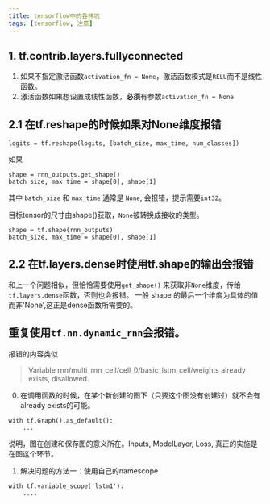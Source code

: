 ```yaml
---
title: tensorflow中的各种坑
tags: [tensorflow, 注意]
---
```


## 1. tf.contrib.layers.fullyconnected
1. 如果不指定激活函数`activation_fn = None`，激活函数模式是`RELU`而不是线性函数。
2. 激活函数如果想设置成线性函数，**必须**有参数`activation_fn = None`


## 2.1 在tf.reshape的时候如果对None维度报错
```
logits = tf.reshape(logits, [batch_size, max_time, num_classes])
```

如果
```
shape = rnn_outputs.get_shape()
batch_size, max_time = shape[0], shape[1]
```
其中 `batch_size` 和 `max_time` 通常是 `None`, 会报错，提示需要`int32`。

目标tensor的尺寸由shape()获取，`None`被转换成接收的类型。
```
shape = tf.shape(rnn_outputs)
batch_size, max_time = shape[0], shape[1]
```


## 2.2 在tf.layers.dense时使用tf.shape的输出会报错
和上一个问题相似，但恰恰需要使用`get_shape()` 来获取非`None`维度，传给`tf.layers.dense`函数，否则也会报错。
一般 shape 的最后一个维度为具体的值而非'None',这正是dense函数所需要的。


## 重复使用`tf.nn.dynamic_rnn`会报错。
报错的内容类似
> Variable rnn/multi_rnn_cell/cell_0/basic_lstm_cell/weights already exists, disallowed.

0. 在调用函数的时候，在某个新创建的图下（只要这个图没有创建过）就不会有already exists的可能。
```
with tf.Graph().as_default():
    ...
```
说明，图在创建和保存图的意义所在。Inputs, ModelLayer, Loss, 真正的实施是在图这个环节。

1. 解决问题的方法一：使用自己的namescope
```
with tf.variable_scope('lstm1'):
    ....
```
